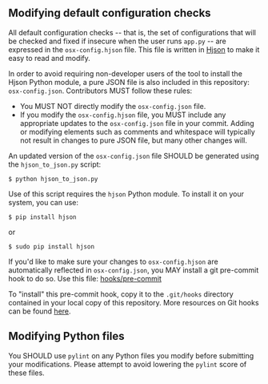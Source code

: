 ## Modifying default configuration checks

All default configuration checks -- that is, the set of configurations that will be checked and fixed if insecure when the user runs `app.py` -- are expressed in the `osx-config.hjson` file. This file is written in [Hjson](http://hjson.org/) to make it easy to read and modify.

In order to avoid requiring non-developer users of the tool to install the Hjson Python module, a pure JSON file is also included in this repository: `osx-config.json`. Contributors MUST follow these rules:
* You MUST NOT directly modify the `osx-config.json` file.
* If you modify the `osx-config.hjson` file, you MUST include any appropriate updates to the `osx-config.json` file in your commit. Adding or modifying elements such as comments and whitespace will typically not result in changes to pure JSON file, but many other changes will.

An updated version of the `osx-config.json` file SHOULD be generated using the `hjson_to_json.py` script:

    $ python hjson_to_json.py

Use of this script requires the `hjson` Python module. To install it on your system, you can use:

    $ pip install hjson

 or

    $ sudo pip install hjson

If you'd like to make sure your changes to `osx-config.hjson` are automatically reflected in `osx-config.json`, you MAY install a git pre-commit hook to do so. Use this file: [hooks/pre-commit](hooks/pre-commit)

To "install" this pre-commit hook, copy it to the `.git/hooks` directory contained in your local copy of this repository. More resources on Git hooks can be found [here](http://githooks.com/).

## Modifying Python files

You SHOULD use `pylint` on any Python files you modify before submitting your modifications. Please attempt to avoid lowering the `pylint` score of these files.
